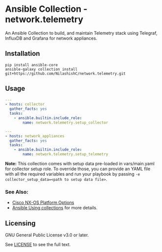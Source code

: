# Ansible Collection - network.telemetry

An Ansible Collection to build, and maintain Telemetry stack using Telegraf, InfluxDB and Grafana for network appliances.

## Installation
```
pip install ansible-core
ansible-galaxy collection install git+https://github.com/NilashishC/network.telemetry.git
```

## Usage
```yaml
---
- hosts: collector
  gather_facts: yes
  tasks:
    - ansible.builtin.include_role:
        name: network.telemetry.setup_collector

```
```yaml
---
- hosts: network_appliances
  gather_facts: yes
  tasks:
    - ansible.builtin.include_role:
        name: network.telemetry.setup_telemetry

```

**Note:** This collection comes with setup data pre-loaded in vars/main.yaml for collector setup role. 
To override those, you can provide an YAML file with all the required variables and run your playbook
by passing `-e collector_setup_data=<path to setup data file>`.

### See Also:

* [Cisco NX-OS Platform Options](https://docs.ansible.com/ansible/latest/network/user_guide/platform_nxos.html)
* [Ansible Using collections](https://docs.ansible.com/ansible/latest/user_guide/collections_using.html) for more details.

## Licensing

GNU General Public License v3.0 or later.

See [LICENSE](https://www.gnu.org/licenses/gpl-3.0.txt) to see the full text.